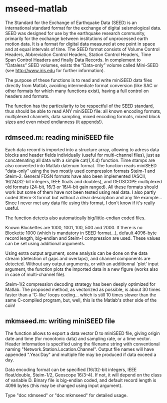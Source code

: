 # mseed-matlab

The Standard for the Exchange of Earthquake Data (SEED) is an
international standard format for the exchange of digital seismological
data. SEED was designed for use by the earthquake research community,
primarily for the exchange between institutions of unprocessed earth
motion data. It is a format for digital data measured at one point in
space and at equal intervals of time. The SEED format consists of
Volume Control Headers, Abbreviation Control Headers, Station Control
Headers, Time Span Control Headers and finally Data Records. In
complement to “Dataless” SEED volumes, exists the “Data-only” volume
called Mini-SEED (see http://www.iris.edu for further information).

The purpose of these functions is to read and write miniSEED data files
directly from Matlab, avoiding intermediate format conversion (like SAC
or other formats for which many functions exist), having a full control
on headers and formats.

The function has the particularity to be respectful of the SEED standard,
thus should be able to read ANY miniSEED file: all known encoding formats,
multiplexed channels, data sampling, mixed encoding formats, mixed block 
sizes and even mixed endianness (it appends!).

## rdmseed.m: reading miniSEED file

Each data record is imported into a structure array, allowing to adress
data blocks and header fields individually (useful for multi-channel
files), just as concatenating all data with a simple cat(1,X.d)
function. Time stamps are also converted into Matlab datenum format.
The function reads miniSEED "data-only" using the two mostly used
compression formats Steim-1 and Steim-2. General FDSN formats have also
been implemented (ASCII, 16/24/32-bit integers, IEEE floats and
doubles), and GEOSCOPE multiplexed old formats (24-bit, 16/3 or
16/4-bit gain ranged). All these formats should work but some of them
have not been tested using real data. I also partly coded Steim-3
format but without a clear description and any file example... Since I
never met any data file using this format, I don't know if it's really
useful.

The function detects also automatically big/little-endian coded files.

Known Blockettes are 1000, 1001, 100, 500 and 2000. If there is no
Blockette 1000 (which is mandatory in SEED format...), default
4096-byte record length, big-endian and Steim-1 compression are used.
These values can be set using additional arguments.

Using extra output argument, some analysis can be done on the data
stream (detection of gaps and overlaps), and channel components are
detected. Without any output arguments, or with an additionnal 'plot'
input argument, the function plots the imported data in a new figure
(works also in case of multi-channel file).

Steim-1/2 compression decoding strategy has been deeply optimized for
Matlab. The proposed method, as vectorized as possible, is about 30
times faster than a 'C-like' loops coding... which is still 10 times
slower than the same C-compiled program, but, well, this is the
Matlab's other side of the coin!

## mkmseed.m: writing miniSEED file

The function allows to export a data vector D to miniSEED file, giving
origin date and time (for monotonic data) and sampling rate, or a time
vector. Header information is specified using the filename string with
conventional naming "Network.Station.Location.Channel". Output file
names will have appended ".Year.Day" and multiple file may be produced
if data exceed a day.

Data encoding format can be specified (16/32-bit integers, IEEE
float/double, Steim-1/2, Geoscope 16/3-4). If not, it will depend on
the class of variable D. Binary file is big-endian coded, and default
record length is 4096 bytes (this may be changed using input argument).

Type "doc rdmseed" or "doc mkmseed" for detailed usage.
